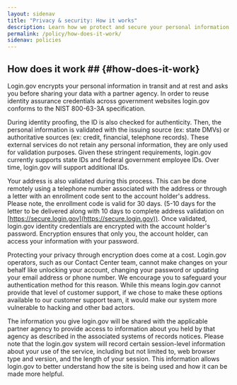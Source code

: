 ```yaml
---
layout: sidenav
title: "Privacy & security: How it works"
description: Learn how we protect and secure your personal information.
permalink: /policy/how-does-it-work/
sidenav: policies
---
```

## How does it work ## {#how-does-it-work}

Login.gov encrypts your personal information in transit and at rest and asks you before sharing your data with a partner agency. In order to reuse identity assurance credentials across government websites login.gov conforms to the NIST 800-63-3A specification.

During identity proofing, the ID is also checked for authenticity. Then, the personal information is validated with the issuing source (ex: state DMVs) or authoritative sources (ex: credit, financial, telephone records). These external services do not retain any personal information, they are only used for validation purposes. Given these stringent requirements, login.gov currently supports state IDs and federal government employee IDs. Over time, login.gov will support additional IDs.

Your address is also validated during this process. This can be done remotely using a telephone number associated with the address or through a letter with an enrollment code sent to the account holder's address. Please note, the enrollment code is valid for 30 days. (5-10 days for the letter to be delivered along with 10 days to complete address validation on [https://secure.login.gov](https://secure.login.gov)). Once validated, login.gov identity credentials are encrypted with the account holder's password. Encryption ensures that only you, the account holder, can access your information with your password.

Protecting your privacy through encryption does come at a cost. Login.gov operators, such as our Contact Center team, cannot make changes on your behalf like unlocking your account, changing your password or updating your email address or phone number. We encourage you to safeguard your authentication method for this reason. While this means login.gov cannot provide that level of customer support, if we chose to make these options available to our customer support team, it would make our system more vulnerable to hacking and other bad actors.

The information you give login.gov will be shared with the applicable partner agency to provide access to information about you held by that agency as described in the associated systems of records notices. Please note that the login.gov system will record certain session-level information about your use of the service, including but not limited to, web browser type and version, and the length of your session. This information allows login.gov to better understand how the site is being used and how it can be made more helpful.
